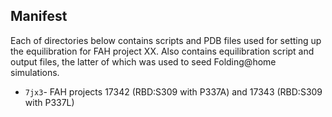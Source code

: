 ## Manifest
Each of directories below contains scripts and PDB files used for setting up the equilibration for FAH project XX. Also contains equilibration script and output files, the latter of which was used to seed Folding@home simulations.
* `7jx3`- FAH projects 17342 (RBD:S309 with P337A) and 17343 (RBD:S309 with P337L)

